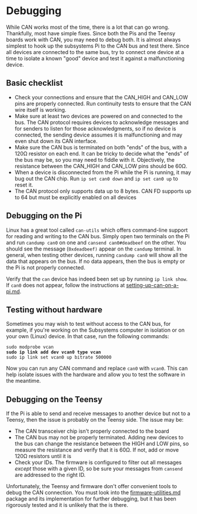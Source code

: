 # Debugging

While CAN works most of the time, there is a lot that can go wrong. Thankfully, most have simple fixes. Since both the Pis and the Teensy boards work with CAN, you may need to debug both. It is almost always simplest to hook up the subsystems Pi to the CAN bus and test there. Since all devices are connected to the same bus, try to connect one device at a time to isolate a known "good" device and test it against a malfunctioning device.

## Basic checklist

* Check your connections and ensure that the CAN\_HIGH and CAN\_LOW pins are properly connected. Run continuity tests to ensure that the CAN wire itself is working.
* Make sure at least two devices are powered on and connected to the bus. The CAN protocol requires devices to acknowledge messages and for senders to listen for those acknowledgments, so if no device is connected, the sending device assumes it is malfunctioning and may even shut down its CAN interface.
* Make sure the CAN bus is terminated on both "ends" of the bus, with a 120Ω resistor on each end. It can be tricky to decide what the "ends" of the bus may be, so you may need to fiddle with it. Objectively, the resistance between the CAN\_HIGH and CAN\_LOW pins should be 60Ω.
* When a device is disconnected from the Pi while the Pi is running, it may bug out the CAN chip. Run `ip set can0 down` and `ip set can0 up` to reset it.
* The CAN protocol only supports data up to 8 bytes. CAN FD supports up to 64 but must be explicitly enabled on all devices

## Debugging on the Pi

Linux has a great tool called `can-utils` which offers command-line support for reading and writing to the CAN bus. Simply open two terminals on the Pi and run `candump can0` on one and `cansend can0#deadbeef` on the other. You should see the message (`0xdeadbeef)` appear on the `candump` terminal. In general, when testing other devices, running `candump can0` will show all the data that appears on the bus. If no data appears, then the bus is empty or the Pi is not properly connected.

Verify that the `can` device has indeed been set up by running `ip link show`. If `can0` does not appear, follow the instructions at [setting-up-can-on-a-pi.md](setting-up-can-on-a-pi.md "mention").

## Testing without hardware

Sometimes you may wish to test without access to the CAN bus, for example, if you're working on the Subsystems computer in isolation or on your own (Linux) device. In that case, run the following commands:

<pre class="language-bash"><code class="lang-bash">sudo modprobe vcan
<strong>sudo ip link add dev vcan0 type vcan
</strong>sudo ip link set vcan0 up bitrate 500000
</code></pre>

Now you can run any CAN command and replace `can0` with `vcan0`. This can help isolate issues with the hardware and allow you to test the software in the meantime.

## Debugging on the Teensy

If the Pi is able to send and receive messages to another device but not to a Teensy, then the issue is probably on the Teensy side. The issue may be:&#x20;

* The CAN transceiver chip isn't properly connected to the board
* The CAN bus may not be properly terminated. Adding new devices to the bus can change the resistance between the HIGH and LOW pins, so measure the resistance and verify that it is 60Ω. If not, add or move 120Ω resistors until it is
* Check your IDs. The firmware is configured to filter out all messages _except_ those with a given ID, so be sure your messages from `cansend` are addressed to the right ID.

Unfortunately, the Teensy and firmware don't offer convenient tools to debug the CAN connection. You must look into the [firmware-utilities.md](../../the-firmware/firmware-utilities.md "mention") package and its implementation for further debugging, but it has been rigorously tested and it is unlikely that the is there.
